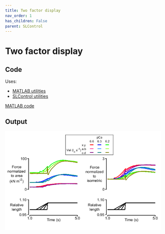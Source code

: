 ```yaml
---
title: Two factor display
nav_order: 1
has_children: False
parent: SLControl
---
```


# Two factor display

## Code

Uses:
+ [MATLAB utilities](http://github.com/Campbell-Muscle-Lab/MATLAB_Utilities)
+ [SLControl utilities](http://github.com/Campbell-Muscle-Lab/SLControl_utilities)

[MATLAB code](https://github.com/Campbell-Muscle-Lab/howtos_making_figures/blob/master/code/SLControl_data/two_factor_display/figure_two_factor_display.m)

## Output

![two_factor_display](two_factor_display.png)




